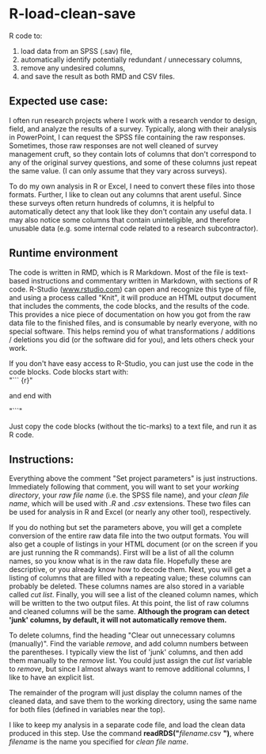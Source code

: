 R-load-clean-save
=================

R code to:
 1. load data from an SPSS (.sav) file,
 2. automatically identify potentially redundant / unnecessary columns,
 3. remove any undesired columns,
 4. and save the result as both RMD and CSV files.


## Expected use case: ##

I often run research projects where I work with a research vendor to design, field, and analyze the results of a survey.  Typically, along with their analysis in PowerPoint, I can request the SPSS file containing the raw responses.  Sometimes, those raw responses are not well cleaned of survey management cruft, so they contain lots of columns that don't correspond to any of the original survey questions, and some of these columns just repeat the same value. (I can only assume that they vary across surveys).

To do my own analysis in R or Excel, I need to convert these files into those formats.  Further, I like to clean out any columns that arent useful.  Since these surveys often return hundreds of columns, it is helpful to automatically detect any that look like they don't contain any useful data.  I may also notice some columns that contain uninteligible, and therefore unusable data (e.g. some internal code related to a research subcontractor).

## Runtime environment ##

The code is written in RMD, which is R Markdown.  Most of the file is text-based instructions and commentary written in Markdown, with sections of R code.  R-Studio (www.rstudio.com) can open and recognize this type of file, and using a process called "Knit", it will produce an HTML output document that includes the comments, the code blocks, and the results of the code.  This provides a nice piece of documentation on how you got from the raw data file to the finished files, and is consumable by nearly everyone, with no special software.  This helps remind you of what transformations / additions / deletions you did (or the software did for you), and lets others check your work.

If you don't have easy access to R-Studio, you can just use the code in the code blocks.  Code blocks start with:  
"``` {r}"

and end with 

"```" 

Just copy the code blocks (without the tic-marks) to a text file, and run it as R code.

## Instructions: ##

Everything above the comment "Set project parameters" is just instructions.  Immediately following that comment, you will want to set your _working directory_, your _raw file name_ (i.e. the SPSS file name), and your _clean file name_, which will be used with _.R_ and _.csv_ extensions.  These two files can be used for analysis in R and Excel (or nearly any other tool), respectively.

If you do nothing but set the parameters above, you will get a complete conversion of the entire raw data file into the two output formats.  You will also get a couple of listings in your HTML document (or on the screen if you are just running the R commands).  First will be a list of all the column names, so you know what is in the raw data file.  Hopefully these are descriptive, or you already know how to decode them.  Next, you will get a listing of columns that are filled with a repeating value; these columns can probably be deleted. These columns names are also stored in a variable called _cut list_. Finally, you will see a list of the cleaned column names, which will be written to the two output files.  At this point, the list of raw columns and cleaned columns will be the same. __Although the program can detect 'junk' columns, by default, it will not automatically remove them.__

To delete columns, find the heading "Clear out unnecessary columns (manually)".  Find the variable _remove_, and add column numbers between the parentheses.  I typically view the list of 'junk' columns, and then add them manually to the _remove_ list.  You could just assign the _cut list_ variable to _remove_, but since I almost always want to remove additional columns, I like to have an explicit list.

The remainder of the program will just display the column names of the cleaned data, and save them to the working directory, using the same name for both files (defined in variables near the top).

I like to keep my analysis in a separate code file, and load the clean data produced in this step.  Use the command __readRDS("__*filename*.csv __")__, where _filename_ is the name you specified for _clean file name_.
